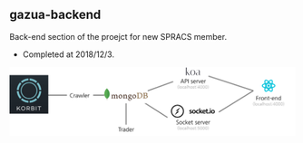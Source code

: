 ## gazua-backend

Back-end section of the proejct for new SPRACS member.
- Completed at 2018/12/3.

![Diagram](./gazua-diagram.png)

